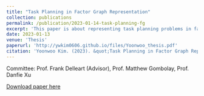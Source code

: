 ```yaml
---
title: "Task Planning in Factor Graph Representation"
collection: publications
permalink: /publication/2023-01-14-task-planning-fg
excerpt: 'This paper is about representing task planning problems in factor graphs.'
date: 2023-01-13
venue: 'Thesis'
paperurl: 'http://ywkim0606.github.io/files/Yoonwoo_thesis.pdf'
citation: 'Yoonwoo Kim. (2023). &quot;Task Planning in Factor Graph Representation.&quot; <i>Thesis</i>.'
---
```

Committee: Prof. Frank Delleart (Advisor), Prof. Matthew Gombolay, Prof. Danfie Xu

[Download paper here](http://ywkim0606.github.io/files/Yoonwoo_thesis.pdf)

<!-- Recommended citation: Yoonwoo Kim. (2023). "Paper Title Number 3." <i>Thesis</i>. 1(3). -->
